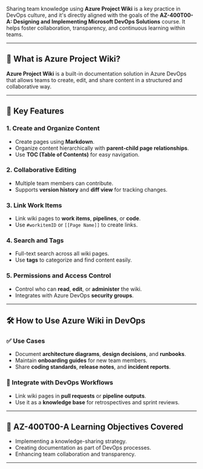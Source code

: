 Sharing team knowledge using **Azure Project Wiki** is a key practice in DevOps culture, and it's directly aligned with the goals of the **AZ-400T00-A: Designing and Implementing Microsoft DevOps Solutions** course. It helps foster collaboration, transparency, and continuous learning within teams.

---

## 📘 What is Azure Project Wiki?

**Azure Project Wiki** is a built-in documentation solution in Azure DevOps that allows teams to create, edit, and share content in a structured and collaborative way.

---

## 🧰 Key Features

### 1. **Create and Organize Content**

- Create pages using **Markdown**.
- Organize content hierarchically with **parent-child page relationships**.
- Use **TOC (Table of Contents)** for easy navigation.

### 2. **Collaborative Editing**

- Multiple team members can contribute.
- Supports **version history** and **diff view** for tracking changes.

### 3. **Link Work Items**

- Link wiki pages to **work items**, **pipelines**, or **code**.
- Use `#workitemID` or `[[Page Name]]` to create links.

### 4. **Search and Tags**

- Full-text search across all wiki pages.
- Use **tags** to categorize and find content easily.

### 5. **Permissions and Access Control**

- Control who can **read**, **edit**, or **administer** the wiki.
- Integrates with Azure DevOps **security groups**.

---

## 🛠️ How to Use Azure Wiki in DevOps

### ✅ Use Cases

- Document **architecture diagrams**, **design decisions**, and **runbooks**.
- Maintain **onboarding guides** for new team members.
- Share **coding standards**, **release notes**, and **incident reports**.

### 🔄 Integrate with DevOps Workflows

- Link wiki pages in **pull requests** or **pipeline outputs**.
- Use it as a **knowledge base** for retrospectives and sprint reviews.

---

## 📘 AZ-400T00-A Learning Objectives Covered

- Implementing a knowledge-sharing strategy.
- Creating documentation as part of DevOps processes.
- Enhancing team collaboration and transparency.

---
